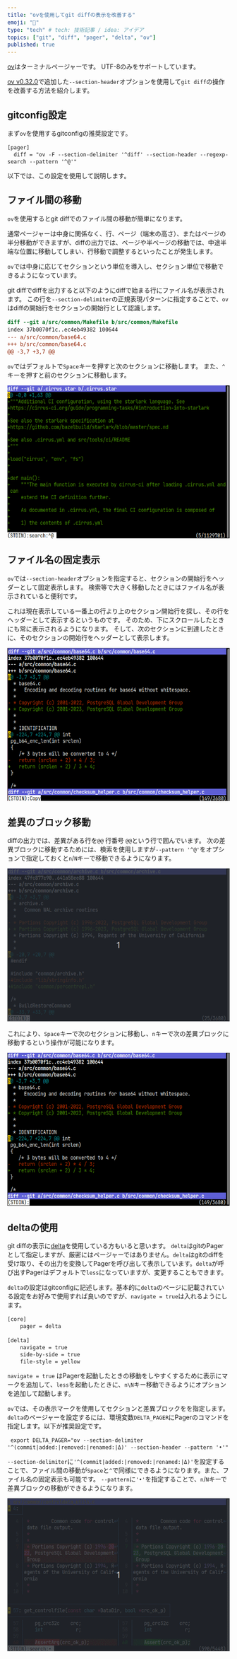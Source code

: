 ```yaml
---
title: "ovを使用してgit diffの表示を改善する"
emoji: "📘"
type: "tech" # tech: 技術記事 / idea: アイデア
topics: ["git", "diff", "pager", "delta", "ov"]
published: true
---
```


[ov](https://github.com/noborus/ov)はターミナルページャーです。
UTF-8のみをサポートしています。

[ov v0.32.0](https://github.com/noborus/ov/releases/tag/v0.32.0)で追加した`--section-header`オプションを使用して`git diff`の操作を改善する方法を紹介します。

## gitconfig設定

まず`ov`を使用するgitconfigの推奨設定です。

```gitconfig
[pager]
  diff = "ov -F --section-delimiter '^diff' --section-header --regexp-search --pattern '^@'"
```

以下では、この設定を使用して説明します。

## ファイル間の移動

`ov`を使用するとgit diffでのファイル間の移動が簡単になります。

通常ページャーは中身に関係なく、行、ページ（端末の高さ）、またはページの半分移動ができますが、diffの出力では、ページや半ページの移動では、中途半端な位置に移動してしまい、行移動で調整するといったことが発生します。

`ov`では中身に応じてセクションという単位を導入し、セクション単位で移動できるようになっています。

git diffでdiffを出力すると以下のようにdiffで始まる行にファイル名が表示されます。
この行を`--section-delimiter`の正規表現パターンに指定することで、`ov`はdiffの開始行をセクションの開始行として認識します。

```diff
diff --git a/src/common/Makefile b/src/common/Makefile
index 37b0070f1c..ec4eb49382 100644
--- a/src/common/base64.c
+++ b/src/common/base64.c
@@ -3,7 +3,7 @@
```

`ov`ではデフォルトで`Space`キーを押すと次のセクションに移動します。
また、`^`キーを押すと前のセクションに移動します。

![section](/images/ov-section.gif)

## ファイル名の固定表示

`ov`では`--section-header`オプションを指定すると、セクションの開始行をヘッダーとして固定表示します。
検索等で大きく移動したときにはファイル名が表示されていると便利です。

これは現在表示している一番上の行より上のセクション開始行を探し、その行をヘッダーとして表示するというものです。
そのため、下にスクロールしたときにも常に表示されるようになります。
そして、次のセクションに到達したときに、そのセクションの開始行をヘッダーとして表示します。

![section](/images/ov-section-header.gif)

## 差異のブロック移動

diffの出力では、差異がある行を`@@` 行番号 `@@`という行で囲んでいます。
次の差異ブロックに移動するためには、検索を使用しますが`--pattern '^@'`をオプションで指定しておくと`n`/`N`キーで移動できるようになります。

![pattern](/images/ov-pattern.gif)

これにより、`Space`キーで次のセクションに移動し、`n`キーで次の差異ブロックに移動するという操作が可能になります。

![sectionとpattern](/images/ov-section-pattern.gif)

## deltaの使用

git diffの表示に[delta](https://github.com/dandavison/delta)を使用している方もいると思います。
`delta`はgitのPagerとして指定しますが、厳密にはページャーではありません。`delta`はgitのdiffを受け取り、その出力を変換してPagerを呼び出して表示しています。`delta`が呼び出すPagerはデフォルトで`less`になっていますが、変更することもできます。

`delta`の設定はgitconfigに記述します。基本的に`delta`のページに記載されている設定をお好みで使用すれば良いのですが、`navigate = true`は入れるようにします。

```gitconfig
[core]
    pager = delta

[delta]
    navigate = true
    side-by-side = true
    file-style = yellow
```

`navigate = true` はPagerを起動したときの移動をしやすくするために表示にマークを追加して、`less`を起動したときに、`n\N`キー移動できるようにオプションを追加して起動します。

`ov`では、その表示マークを使用してセクションと差異ブロックをを指定します。`delta`のページャーを設定するには、環境変数`DELTA_PAGER`にPagerのコマンドを指定します。以下が推奨設定です。

```env
 export DELTA_PAGER="ov --section-delimiter '^(commit|added:|removed:|renamed:|Δ)' --section-header --pattern '•'"
```

`--section-delimiter`に`'^(commit|added:|removed:|renamed:|Δ)'`を設定することで、ファイル間の移動が`Space`と`^`で同様にできるようになります。また、ファイル名の固定表示も可能です。
`--pattern`に`'•'`を指定することで、`n`/`N`キーで差異ブロックの移動ができるようになります。

![delta](/images/ov-delta.gif)
